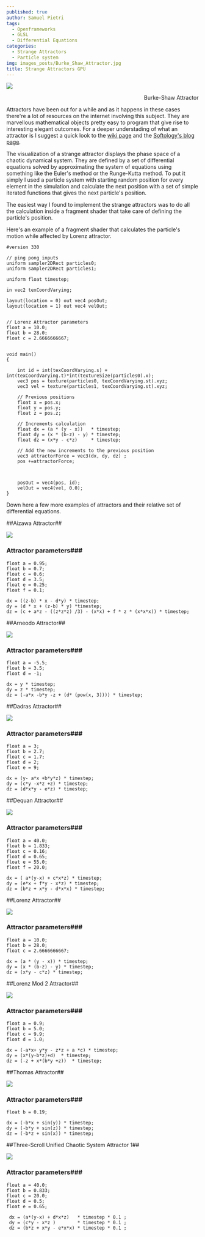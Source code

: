 ```yaml
---
published: true
author: Samuel Pietri
tags:
  - Openframeworks
  - GLSL
  - Differential Equations
categories:
  - Strange Attractors
  - Particle system
img: images_posts/Burke_Shaw_Attractor.jpg
title: Strange Attractors GPU
---
```

![]({{site.baseurl}}/images_posts/Burke_Shaw_Attractor.jpg)
<div style="text-align: right"> Burke-Shaw Attractor </div>

Attractors have been out for a while and as it happens in these cases there're a lot of resources on the internet involving this subject. They are marvellous mathematical objects pretty easy to program that give rise to interesting elegant outcomes. For a deeper understading of what an attractor is I suggest a quick look to the [wiki page](https://en.wikipedia.org/wiki/Attractor) and the [Softology's blog page](http://softology.com.au/tutorials/attractors2d/tutorial.htm). 

The visualization of a strange attractor displays the phase space of a chaotic dynamical system. They are defined by a set of differential equations solved by approximating the system of equations using something like the Euler's method or the Runge-Kutta method. To put it simply I used a particle system with starting random position for every element in the simulation and calculate the next position with a set of simple iterated functions that gives the next particle's position.


The easiest way I found to implement the strange attractors was to do all the calculation inside a fragment shader that take care of defining the particle's position.

Here's an example of a fragment shader that calculates the particle's motion while affected by Lorenz attractor.

```
#version 330

// ping pong inputs
uniform sampler2DRect particles0;
uniform sampler2DRect particles1;

uniform float timestep;

in vec2 texCoordVarying;

layout(location = 0) out vec4 posOut;
layout(location = 1) out vec4 velOut;


// Lorenz Attractor parameters
float a = 10.0;
float b = 28.0;
float c = 2.6666666667;


void main()
{
    
    int id = int(texCoordVarying.s) + int(texCoordVarying.t)*int(textureSize(particles0).x);
    vec3 pos = texture(particles0, texCoordVarying.st).xyz;
    vec3 vel = texture(particles1, texCoordVarying.st).xyz;

    // Previous positions
    float x = pos.x;
    float y = pos.y;
    float z = pos.z;
    
   	// Increments calculation
    float dx = (a * (y - x))   * timestep;
    float dy = (x * (b-z) - y) * timestep;
    float dz = (x*y - c*z)     * timestep;
    
	// Add the new increments to the previous position
    vec3 attractorForce = vec3(dx, dy, dz) ;
    pos +=attractorForce;

    
    
    posOut = vec4(pos, id);
    velOut = vec4(vel, 0.0);
}
```

Down here a few more examples of attractors and their relative set of differential equations.



##Aizawa Attractor##

![]({{site.baseurl}}/images_posts/Aizawa_Attractor.png)

### Attractor parameters###
```
float a = 0.95;
float b = 0.7;
float c = 0.6;
float d = 3.5;
float e = 0.25;
float f = 0.1;
        
dx = ((z-b) * x - d*y) * timestep;
dy = (d * x + (z-b) * y) *timestep;
dz = (c + a*z - ((z*z*z) /3) - (x*x) + f * z * (x*x*x)) * timestep;
```

##Arneodo Attractor##

![]({{site.baseurl}}/images_posts/Arneodo_Attractor.png)

### Attractor parameters###
```
float a = -5.5;
float b = 3.5;
float d = -1;
        
dx = y * timestep;
dy = z * timestep;
dz = (-a*x -b*y -z + (d* (pow(x, 3)))) * timestep;
```

##Dadras Attractor##

![]({{site.baseurl}}/images_posts/Dadras_Attractor.png)

### Attractor parameters###
```
float a = 3;
float b = 2.7;
float c = 1.7;
float d = 2;
float e = 9;
        
dx = (y- a*x +b*y*z) * timestep;
dy = (c*y -x*z +z) * timestep;
dz = (d*x*y - e*z) * timestep;
```

##Dequan Attractor##

![]({{site.baseurl}}/images_posts/Dequan_Li_Attractor.png)

### Attractor parameters###
```
float a = 40.0;
float b = 1.833;
float c = 0.16;
float d = 0.65;
float e = 55.0;
float f = 20.0;
        
dx = ( a*(y-x) + c*x*z) * timestep;
dy = (e*x + f*y - x*z) * timestep;
dz = (b*z + x*y - d*x*x) * timestep;
```


##Lorenz Attractor##

![]({{site.baseurl}}/images_posts/Lorenz_Attractor.png)

### Attractor parameters###
```
float a = 10.0;
float b = 28.0;
float c = 2.6666666667;
        
dx = (a * (y - x)) * timestep;
dy = (x * (b-z) - y) * timestep;
dz = (x*y - c*z) * timestep;
```

##Lorenz Mod 2 Attractor##

![]({{site.baseurl}}/images_posts/Lorenz_mod2_Attractor.png)

### Attractor parameters###
```
float a = 0.9;
float b = 5.0;
float c = 9.9;
float d = 1.0;
        
dx = (-a*x+ y*y - z*z + a *c) * timestep;
dy = (x*(y-b*z)+d)  * timestep;
dz = (-z + x*(b*y +z))  * timestep;
```

##Thomas Attractor##

![]({{site.baseurl}}/images_posts/thomas_attractor.png)
### Attractor parameters###
```
float b = 0.19;

dx = (-b*x + sin(y)) * timestep;
dy = (-b*y + sin(z)) * timestep;
dz = (-b*z + sin(x)) * timestep;
```

##Three-Scroll Unified Chaotic System Attractor 1##

![]({{site.baseurl}}//images_posts/Three-Scroll_1_Attractor.png)

### Attractor parameters###
```
float a = 40.0;
float b = 0.833;
float c = 20.0;
float d = 0.5;
float e = 0.65;
       
 dx = (a*(y-x) + d*x*z)   * timestep * 0.1 ;
 dy = (c*y - x*z )        * timestep * 0.1 ;
 dz = (b*z + x*y - e*x*x) * timestep * 0.1 ;
        
```
